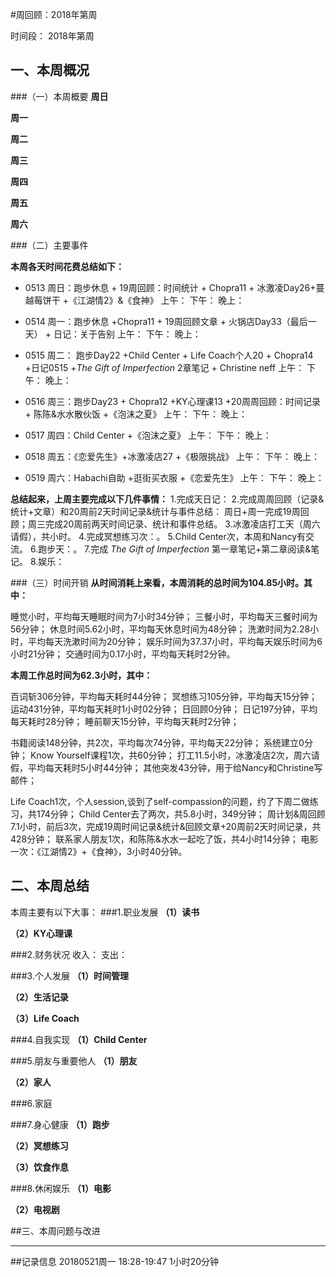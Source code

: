 #周回顾：2018年第周

时间段：   2018年第周  

## 一、本周概况

###（一）本周概要
**周日**


**周一**


**周二**


**周三**


**周四**


**周五**


**周六**


###（二）主要事件

**本周各天时间花费总结如下：**
* 0513 周日：跑步休息 + 19周回顾：时间统计 + Chopra11 + 冰激凌Day26+蔓越莓饼干 +《江湖情2》&《食神》
    上午：
    下午：
    晚上：

* 0514 周一：跑步休息 +Chopra11 + 19周回顾文章 + 火锅店Day33（最后一天） + 日记：关于告别
    上午：
    下午：
    晚上：

* 0515 周二： 跑步Day22 +Child Center + Life Coach个人20 + Chopra14 +日记0515  +*The Gift of Imperfection* 2章笔记 + Christine neff
    上午：
    下午：
    晚上：

* 0516 周三：跑步Day23 + Chopra12 +KY心理课13 +20周周回顾：时间记录 + 陈陈&水水散伙饭 +《泡沫之夏》
    上午：
    下午：
    晚上：

* 0517 周四：Child Center +《泡沫之夏》
    上午：
    下午：
    晚上：

* 0518 周五：《恋爱先生》+冰激凌店27 +《极限挑战》
    上午：
    下午：
    晚上：

* 0519 周六：Habachi自助 +逛街买衣服 +《恋爱先生》
    上午：
    下午：
    晚上：

**总结起来，上周主要完成以下几件事情：**
1.完成天日记：
2.完成周周回顾（记录&统计+文章）和20周前2天时间记录&统计与事件总结：
周日+周一完成19周回顾；周三完成20周前两天时间记录、统计和事件总结。
3.冰激凌店打工天（周六请假），共小时。
4.完成冥想练习次：。
5.Child Center次，本周和Nancy有交流。
6.跑步天：。
7.完成 *The Gift of Imperfection* 第一章笔记+第二章阅读&笔记。
8.娱乐：

###（三）时间开销
**从时间消耗上来看，本周消耗的总时间为104.85小时。其中：**

睡觉小时，平均每天睡眠时间为7小时34分钟；
三餐小时，平均每天三餐时间为56分钟；
休息时间5.62小时，平均每天休息时间为48分钟；
洗漱时间为2.28小时，平均每天洗漱时间为20分钟；
娱乐时间为37.37小时，平均每天娱乐时间为6小时21分钟；
交通时间为0.17小时，平均每天耗时2分钟。

**本周工作总时间为62.3小时，其中：**

百词斩306分钟，平均每天耗时44分钟；
冥想练习105分钟，平均每天15分钟；
运动431分钟，平均每天耗时1小时02分钟；
日回顾0分钟；
日记197分钟，平均每天耗时28分钟；
睡前聊天15分钟，平均每天耗时2分钟；

书籍阅读148分钟，共2次，平均每次74分钟，平均每天22分钟；
系统建立0分钟；
Know Yourself课程1次，共60分钟；
打工11.5小时，冰激凌店2次，周六请假，平均每天耗时5小时44分钟；
其他突发43分钟，用于给Nancy和Christine写邮件；

Life Coach1次，个人session,谈到了self-compassion的问题，约了下周二做练习，共174分钟；
Child Center去了两次，共5.8小时，349分钟；
周计划&周回顾7.1小时，前后3次，完成19周时间记录&统计&回顾文章+20周前2天时间记录，共428分钟；
联系家人朋友1次，和陈陈&水水一起吃了饭，共4小时14分钟；
电影一次：《江湖情2》+《食神》，3小时40分钟。

## 二、本周总结
本周主要有以下大事：
###1.职业发展
**（1）读书**

**（2）KY心理课**


###2.财务状况
收入：
支出：

###3.个人发展
**（1）时间管理**

**（2）生活记录**


**（3）Life Coach**


###4.自我实现
**（1）Child Center**


###5.朋友与重要他人
**（1）朋友**


**（2）家人**


###6.家庭



###7.身心健康
**（1）跑步**


**（2）冥想练习**


**（3）饮食作息**



###8.休闲娱乐
**（1）电影**



**（2）电视剧**


##三、本周问题与改进


***
##记录信息
20180521周一  18:28-19:47    1小时20分钟
